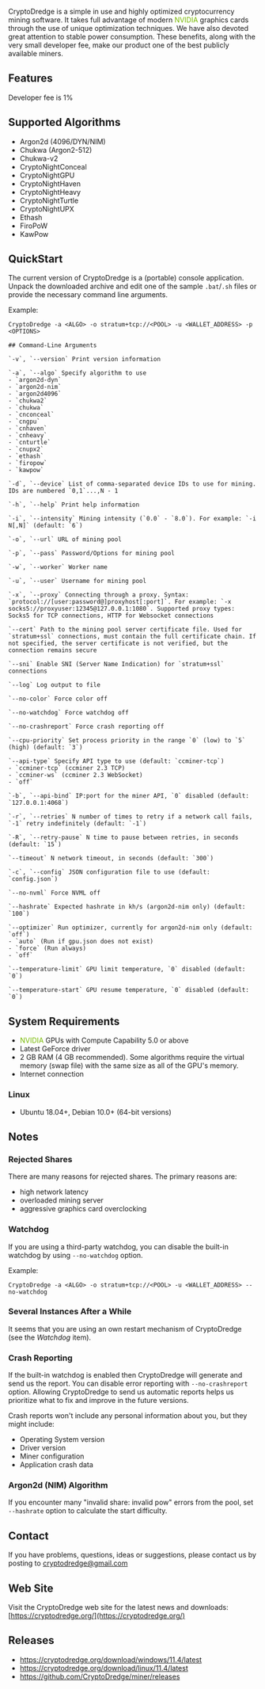 CryptoDredge is a simple in use and highly optimized cryptocurrency mining software. It takes full advantage of modern <span style="color:#76b900">NVIDIA</span> graphics cards through the use of unique optimization techniques. We have also devoted great attention to stable power consumption. These benefits, along with the very small developer fee, make our product one of the best publicly available miners.

## Features

Developer fee is 1%

## Supported Algorithms

- Argon2d (4096/DYN/NIM)
- Chukwa (Argon2-512)
- Chukwa-v2
- CryptoNightConceal
- CryptoNightGPU
- CryptoNightHaven
- CryptoNightHeavy
- CryptoNightTurtle
- CryptoNightUPX
- Ethash
- FiroPoW
- KawPow

## QuickStart

The current version of CryptoDredge is a (portable) console application. Unpack the downloaded archive and edit one of the sample `.bat`/`.sh` files or provide the necessary command line arguments.

Example:

```
CryptoDredge -a <ALGO> -o stratum+tcp://<POOL> -u <WALLET_ADDRESS> -p <OPTIONS>

## Command-Line Arguments

`-v`, `--version` Print version information

`-a`, `--algo` Specify algorithm to use
- `argon2d-dyn`
- `argon2d-nim`
- `argon2d4096`
- `chukwa2`
- `chukwa`
- `cnconceal`
- `cngpu`
- `cnhaven`
- `cnheavy`
- `cnturtle`
- `cnupx2`
- `ethash`
- `firopow`
- `kawpow`

`-d`, `--device` List of comma-separated device IDs to use for mining. IDs are numbered `0,1`...,N - 1

`-h`, `--help` Print help information

`-i`, `--intensity` Mining intensity (`0.0` - `8.0`). For example: `-i N[,N]` (default: `6`)

`-o`, `--url` URL of mining pool

`-p`, `--pass` Password/Options for mining pool

`-w`, `--worker` Worker name

`-u`, `--user` Username for mining pool

`-x`, `--proxy` Connecting through a proxy. Syntax: `protocol://[user:password@]proxyhost[:port]`. For example: `-x socks5://proxyuser:12345@127.0.0.1:1080`. Supported proxy types: Socks5 for TCP connections, HTTP for Websocket connections

`--cert` Path to the mining pool server certificate file. Used for `stratum+ssl` connections, must contain the full certificate chain. If not specified, the server certificate is not verified, but the connection remains secure

`--sni` Enable SNI (Server Name Indication) for `stratum+ssl` connections

`--log` Log output to file

`--no-color` Force color off

`--no-watchdog` Force watchdog off

`--no-crashreport` Force crash reporting off

`--cpu-priority` Set process priority in the range `0` (low) to `5` (high) (default: `3`)

`--api-type` Specify API type to use (default: `ccminer-tcp`)
- `ccminer-tcp` (ccminer 2.3 TCP)
- `ccminer-ws` (ccminer 2.3 WebSocket)
- `off`

`-b`, `--api-bind` IP:port for the miner API, `0` disabled (default: `127.0.0.1:4068`)

`-r`, `--retries` N number of times to retry if a network call fails, `-1` retry indefinitely (default: `-1`)

`-R`, `--retry-pause` N time to pause between retries, in seconds (default: `15`)

`--timeout` N network timeout, in seconds (default: `300`)

`-c`, `--config` JSON configuration file to use (default: `config.json`)

`--no-nvml` Force NVML off

`--hashrate` Expected hashrate in kh/s (argon2d-nim only) (default: `100`)

`--optimizer` Run optimizer, currently for argon2d-nim only (default: `off`)
- `auto` (Run if gpu.json does not exist)
- `force` (Run always)
- `off`

`--temperature-limit` GPU limit temperature, `0` disabled (default: `0`)

`--temperature-start` GPU resume temperature, `0` disabled (default: `0`)

```


## System Requirements

- <span style="color:#76b900">NVIDIA</span> GPUs with Compute Capability 5.0 or above
- Latest GeForce driver
- 2 GB RAM (4 GB recommended). Some algorithms require the virtual memory (swap file) with the same size as all of the GPU's memory.
- Internet connection

### Linux

- Ubuntu 18.04+, Debian 10.0+ (64-bit versions)

## Notes

### Rejected Shares

There are many reasons for rejected shares. The primary reasons are:
- high network latency
- overloaded mining server
- aggressive graphics card overclocking

### Watchdog

If you are using a third-party watchdog, you can disable the built-in watchdog by using `--no-watchdog` option.

Example:

```
CryptoDredge -a <ALGO> -o stratum+tcp://<POOL> -u <WALLET_ADDRESS> --no-watchdog
```

### Several Instances After a While

It seems that you are using an own restart mechanism of CryptoDredge (see the _Watchdog_ item).

### Crash Reporting

If the built-in watchdog is enabled then CryptoDredge will generate and send us the report. You can disable error reporting with `--no-crashreport` option. Allowing CryptoDredge to send us automatic reports helps us prioritize what to fix and improve in the future versions.

Crash reports won't include any personal information about you, but they might include:
- Operating System version
- Driver version
- Miner configuration
- Application crash data

### Argon2d (NIM) Algorithm

If you encounter many "invalid share: invalid pow" errors from the pool, set `--hashrate` option to calculate the start difficulty.

## Contact

If you have problems, questions, ideas or suggestions, please contact us by posting to cryptodredge@gmail.com

## Web Site

Visit the CryptoDredge web site for the latest news and downloads: [https://cryptodredge.org/](https://cryptodredge.org/)

## Releases

- https://cryptodredge.org/download/windows/11.4/latest
- https://cryptodredge.org/download/linux/11.4/latest
- https://github.com/CryptoDredge/miner/releases
